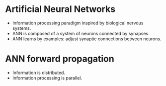 # Artificial Neural Networks
* Information processing paradigm inspired by biological nervous systems.
* ANN is composed of a system of neurons connected by synapses.
* ANN learns by examples: adjust synaptic connections between neurons.

# ANN forward propagation
* Information is distributed.
* Information processing is parallel.
